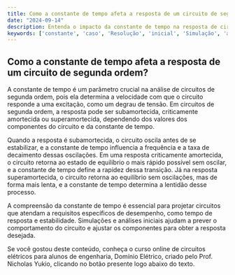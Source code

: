 ```yaml
---
title: Como a constante de tempo afeta a resposta de um circuito de segunda ordem?
date: "2024-09-14"
description: Entenda o impacto da constante de tempo na resposta de circuitos de segunda ordem.
keywords: ['constante', 'caso', 'Resolução', 'inicial', 'Simulação', 'amortecida', 'degrau']
---
```


## Como a constante de tempo afeta a resposta de um circuito de segunda ordem?

A constante de tempo é um parâmetro crucial na análise de circuitos de segunda ordem, pois ela determina a velocidade com que o circuito responde a uma excitação, como um degrau de tensão. Em circuitos de segunda ordem, a resposta pode ser subamortecida, criticamente amortecida ou superamortecida, dependendo dos valores dos componentes do circuito e da constante de tempo.

Quando a resposta é subamortecida, o circuito oscila antes de se estabilizar, e a constante de tempo influencia a frequência e a taxa de decaimento dessas oscilações. Em uma resposta criticamente amortecida, o circuito retorna ao estado de equilíbrio o mais rápido possível sem oscilar, e a constante de tempo define a rapidez dessa transição. Já na resposta superamortecida, o circuito retorna ao equilíbrio sem oscilações, mas de forma mais lenta, e a constante de tempo determina a lentidão desse processo.

A compreensão da constante de tempo é essencial para projetar circuitos que atendam a requisitos específicos de desempenho, como tempo de resposta e estabilidade. Simulações e análises iniciais ajudam a prever o comportamento do circuito e ajustar os componentes para obter a resposta desejada.

Se você gostou deste conteúdo, conheça o curso online de circuitos elétricos para alunos de engenharia, Domínio Elétrico, criado pelo Prof. Nicholas Yukio, clicando no botão presente logo abaixo do texto.